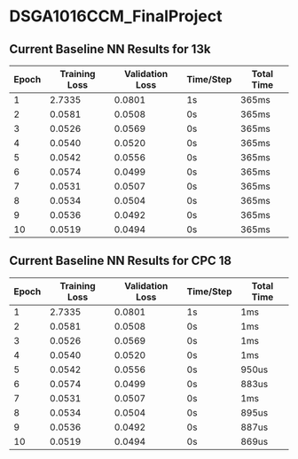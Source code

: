 # DSGA1016CCM_FinalProject


## Current Baseline NN Results for 13k

| Epoch | Training Loss | Validation Loss | Time/Step | Total Time |
|-------|---------------|-----------------|-----------|------------|
|   1   |     2.7335    |      0.0801     |    1s     |   365ms    |
|   2   |     0.0581    |      0.0508     |    0s     |   365ms    |
|   3   |     0.0526    |      0.0569     |    0s     |   365ms    |
|   4   |     0.0540    |      0.0520     |    0s     |   365ms    |
|   5   |     0.0542    |      0.0556     |    0s     |   365ms    |
|   6   |     0.0574    |      0.0499     |    0s     |   365ms    |
|   7   |     0.0531    |      0.0507     |    0s     |   365ms    |
|   8   |     0.0534    |      0.0504     |    0s     |   365ms    |
|   9   |     0.0536    |      0.0492     |    0s     |   365ms    |
|  10   |     0.0519    |      0.0494     |    0s     |   365ms    |


## Current Baseline NN Results for CPC 18

| Epoch | Training Loss | Validation Loss | Time/Step | Total Time |
|-------|---------------|-----------------|-----------|------------|
|   1   |     2.7335    |      0.0801     |    1s     |   1ms      |
|   2   |     0.0581    |      0.0508     |    0s     |   1ms      |
|   3   |     0.0526    |      0.0569     |    0s     |   1ms      |
|   4   |     0.0540    |      0.0520     |    0s     |   1ms      |
|   5   |     0.0542    |      0.0556     |    0s     |   950us    |
|   6   |     0.0574    |      0.0499     |    0s     |   883us    |
|   7   |     0.0531    |      0.0507     |    0s     |   1ms      |
|   8   |     0.0534    |      0.0504     |    0s     |   895us    |
|   9   |     0.0536    |      0.0492     |    0s     |   887us    |
|  10   |     0.0519    |      0.0494     |    0s     |   869us    |

